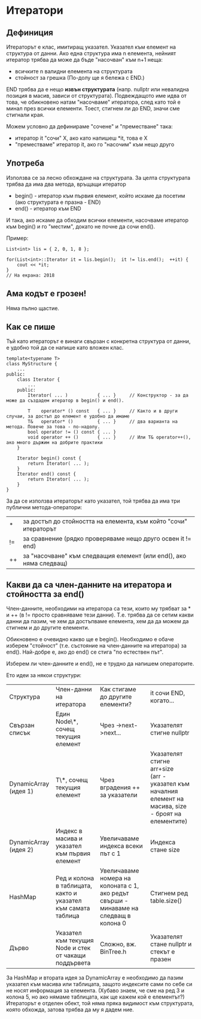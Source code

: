 # Итератори

## Дефиниция

Итераторът е клас, имитиращ указател. Указател към елемент на структура от данни.
Ако една структура има n елемента, нейният итератор трябва да може да бъде "насочван" към n+1 неща:

- всичките n валидни елемента на структурата
- стойност за грешка (По-долу ще я бележа с END.)

END трябва да е нещо **извън структурата** (напр. nullptr или невалидна позиция в масив, зависи от структурата).
Подвеждащото име идва от това, че обикновено натам "насочваме" итератора, след като той е минал през всички елементи.
Тоест, стигнем ли до END, значи сме стигнали края.

Можем условно да дефинираме "сочене" и "преместване" така:

- итератор it "сочи" X, ако като напишеш *it, това е Х
- "преместваме" итератор it, ако го "насочим" към нещо друго

## Употреба

Използва се за лесно обхождане на структурата. За целта структурата трябва да има два метода, връщащи итератор

- begin() - итератор към първия елемент, който искаме да посетим (ако структурата е празна - END)
- end() - итератор към END

И така, ако искаме да обходим всички елементи, насочваме итератор към begin() и го "местим", докато не почне да сочи end().

Пример:

    List<int> lis = { 2, 0, 1, 8 };

    for(List<int>::Iterator it = lis.begin();  it != lis.end();  ++it) {
        cout << *it;
    }
    // На екрана: 2018

## Ама кодът е грозен!

Няма пълно щастие.

## Как се пише

Тъй като итераторът е винаги свързан с конкретна структура от данни, е удобно той да се напише като вложен клас.

    template<typename T>
    class MyStructure {
        ...
    public:
        class Iterator {
            ...
        public:
            Iterator( ... )           { ... }     // Конструктор - за да може да създадем итератор в begin() и end().

            T    operator* () const   { ... }     // Както и в други случаи, за достъп до елемент е удобно да имаме
            T&   operator* ()         { ... }     // два варианта на метода. Повече за това - по-надолу.
            bool operator != () const { ... }
            void operator ++ ()       { ... }     // Или T& operator++(), ако много държим на добрите практики
        }

        Iterator begin() const {
            return Iterator( ... );
        }
        Iterator end() const {
            return Iterator( ... );
        }
    }

За да се използва итераторът като указател, той трябва да има три публични метода-оператори:

<table>
  <tr>
    <td>*</td>
    <td>за достъп до стойността на елемента, към който "сочи" итераторът</td>
  </tr>

  <tr>
    <td>!=</td>
    <td>за сравнение (рядко проверяваме нещо друго освен it != end)</td>
  </tr>

  <tr>
    <td>++</td>
    <td>за "насочване" към следващия елемент (или end(), ако няма следващ)</td>
  </tr>
</table>

## Какви да са член-данните на итератора и стойността за end()

Член-данните, необходими на итератора са тези, които му трябват за * и ++ (в != просто сравняваме тези данни).
Т.е. трябва да се сетим какви данни да пазим, че хем да достъпваме елемента, хем да да можем да стигнем и до другите елементи.

Обикновено е очевидно какво ще е begin().
Необходимо е обаче изберем "стойност" (т.е. състояние на член-данните на итератора) за end().
Най-добре е, ако до end() се стига "по естествен път".

Изберем ли член-данните и end(), не е трудно да напишем операторите.

Ето идеи за някои структури:

<table>
  <tr>
    <td>Структура</td>
    <td>Член-данни на итератора</td>
    <td>Как стигаме до другите елементи?</td>
    <td>it сочи END, когато...</td>
  </tr>

  <tr>
    <td>Свързан списък</td>
    <td>Един Node\*, сочещ текущия елемент</td>
    <td>Чрез ->next->next...</td>
    <td>Указателят стигне nullptr</td>
  </tr>

  <tr>
    <td>DynamicArray (идея 1)</td>
    <td>Т\*, сочещ текущия елемент</td>
    <td>Чрез вградения ++ за указатели</td>
    <td>
      Указателят стигне arr+size<br>
      (arr - указател към началния елемент на масива,
      size - броят на елементите)
    </td>
  </tr>

  <tr>
    <td>DynamicArray (идея 2)</td>
    <td>Индекс в масива и указател към първия елемент</td>
    <td>Увеличаваме индекса всеки път с 1</td>
    <td>Индекса стане size</td>
  </tr>

  <tr>
    <td>HashMap</td>
    <td>Ред и колона в таблицата, както и указател към самата таблица</td>
    <td>Увеличаваме номера на колоната с 1, ако редът свърши - минаваме на следващ в колона 0</td>
    <td>Стигнем ред table.size()</td>
  </tr>

  <tr>
    <td>Дърво</td>
    <td>Указател към текущия Node и стек от чакащи поддървета</td>
    <td>Сложно, вж. BinTree.h</td>
    <td>Указателят стане nullptr и стекът е празен</td>
  </tr>
</table>

За HashMap и втората идея за DynamicArray е необходимо да пазим указател към масива или таблицата,
защото индексите сами по себе си не носят информация за елемента.
(Хубаво знаем, че сме на ред 3 и колона 5, но ако нямаме таблицата, как ще кажем кой е елементът?)
Итераторът е отделен обект, той няма пряка видимост към структурата, която обхожда, затова трябва да му я дадем ние.
